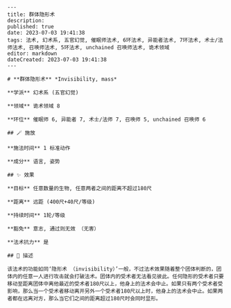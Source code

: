 
    ---
    title: 群体隐形术
    description: 
    published: true
    date: 2023-07-03 19:41:38
    tags: 法术, 幻术系, 五官幻觉, 催眠师法术, 6环法术, 异能者法术, 7环法术, 术士/法师法术, 召唤师法术, 5环法术, unchained 召唤师法术, 诡术领域
    editor: markdown
    dateCreated: 2023-07-03 19:41:38
    ---

    # **群体隐形术** *Invisibility, mass*

    **学派** 幻术系 (五官幻觉) 

    **领域** 诡术领域 8

    **环位** 催眠师 6, 异能者 7, 术士/法师 7, 召唤师 5, unchained 召唤师 6

    ## 🪄 施放

    **施法时间** 1 标准动作

    **成分** 语言, 姿势

    ## ✨ 效果 

    **目标** 任意数量的生物, 任意两者之间的距离不超过180尺 

    **距离** 远距 (400尺+40尺/等级)  

    **持续时间** 1轮/等级 

    **豁免** 意志, 通过则无效 （无害）

    **法术抗力** 是

    ## 📖 描述

    该法术的功能如同‘隐形术 （invisibility）’一般，不过法术效果随着整个团体判断的，团体内的任意一人进行攻击就会打破法术。团体内的受术者无法看见彼此。任何隐形的受术者只要移动至距离团体中离他最近的受术者180尺以上，他身上的法术会中止。如果只有两个受术者受影响，那么当一个受术者移动离开另外一个受术者180尺以上时，他身上的法术会中止。如果两者都在远离对方，那么当它们之间的距离超过180尺时会同时显形。
    